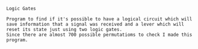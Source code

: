 	Logic Gates

	Program to find if it's possible to have a logical circuit which will save information that a signal was received and a lever which will reset its state just using two logic gates.
	Since there are almost 700 possible permutatioms to check I made this program.
